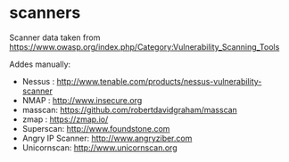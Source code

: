 # scanners

Scanner data taken from https://www.owasp.org/index.php/Category:Vulnerability_Scanning_Tools

Addes manually:

  * Nessus : http://www.tenable.com/products/nessus-vulnerability-scanner 
  * NMAP :  http://www.insecure.org 
  * masscan: https://github.com/robertdavidgraham/masscan
  * zmap : https://zmap.io/
  * Superscan: http://www.foundstone.com 
  * Angry IP Scanner:  http://www.angryziber.com
  * Unicornscan:  http://www.unicornscan.org



